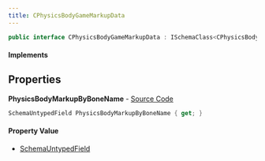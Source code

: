 ```yaml
---
title: CPhysicsBodyGameMarkupData
---
```


```csharp
public interface CPhysicsBodyGameMarkupData : ISchemaClass<CPhysicsBodyGameMarkupData>, ISchemaField, ISchemaClass, INativeHandle
```

#### Implements

## Properties

**PhysicsBodyMarkupByBoneName** - [Source Code](https://github.com/swiftly-solution/swiftlys2/blob/master/managed/src/SwiftlyS2.Generated/Schemas/Interfaces/CPhysicsBodyGameMarkupData.cs#L17)

```csharp
SchemaUntypedField PhysicsBodyMarkupByBoneName { get; }
```

#### Property Value

- [SchemaUntypedField](/docs/api/shared/schemas/schemauntypedfield)

